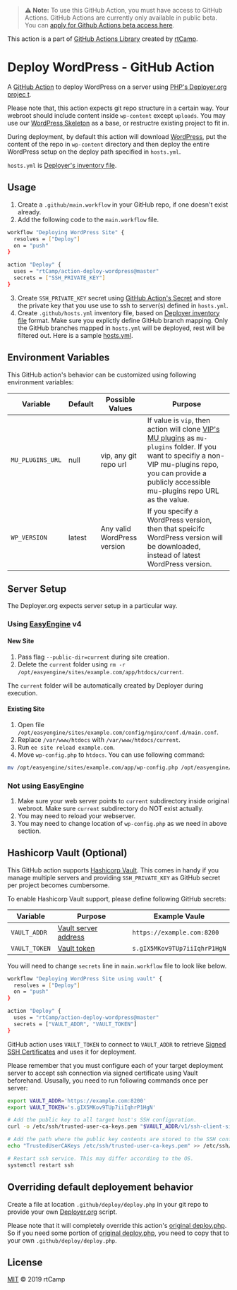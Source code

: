 > **⚠️ Note:** To use this GitHub Action, you must have access to GitHub Actions. GitHub Actions are currently only available in public beta. You can [apply for Github Actions beta access here](https://github.com/features/actions).

This action is a part of [GitHub Actions Library](https://github.com/rtCamp/github-actions-library/) created by [rtCamp](https://github.com/rtCamp/).

# Deploy WordPress - GitHub Action

A [GitHub Action](https://github.com/features/actions) to deploy WordPress on a server using [PHP's Deployer.org projec t](https://deployer.org/).

Please note that, this action expects git repo structure in a certain way. Your webroot should include content inside `wp-content` except `uploads`. You may use our [WordPress Skeleton](https://github.com/rtCamp/wordpress-skeleton) as a base, or restructre existing project to fit in.

During deployment, by default this action will download [WordPress](https://wordpress.org/latest.zip), put the content of the repo in `wp-content` directory and then deploy the entire WordPress setup on the deploy path specified in `hosts.yml`.

`hosts.yml` is [Deployer's inventory file](https://deployer.org/docs/hosts.html#inventory-file).

## Usage

1. Create a `.github/main.workflow` in your GitHub repo, if one doesn't exist already.
2. Add the following code to the `main.workflow` file.

```bash
workflow "Deploying WordPress Site" {
  resolves = ["Deploy"]
  on = "push"
}

action "Deploy" {
  uses = "rtCamp/action-deploy-wordpress@master"
  secrets = ["SSH_PRIVATE_KEY"]
}
```

3. Create `SSH_PRIVATE_KEY` secret using [GitHub Action's Secret](https://developer.github.com/actions/creating-workflows/storing-secrets) and store the private key that you use use to ssh to server(s) defined in `hosts.yml`.
4. Create `.github/hosts.yml` inventory file, based on [Deployer inventory file](https://deployer.org/docs/hosts.html#inventory-file) format. Make sure you explictly define GitHub branch mapping. Only the GitHub branches mapped in `hosts.yml` will be deployed, rest will be filtered out. Here is a sample [hosts.yml](https://github.com/rtCamp/wordpress-skeleton/blob/master/.github/hosts.yml).


## Environment Variables

This GitHub action's behavior can be customized using following environment variables:

Variable       | Default | Possible  Values            | Purpose
---------------|---------|-----------------------------|----------------------------------------------------
`MU_PLUGINS_URL` | null    | vip, any git repo url         | If value is `vip`, then action will clone [VIP's MU plugins](https://github.com/Automattic/vip-mu-plugins-public) as `mu-plugins` folder. If you want to specifiy a non-VIP mu-plugins repo, you can provide a publicly accessible mu-plugins repo URL as the value.
`WP_VERSION`     | latest  | Any valid WordPress version | If you specify a WordPress version, then that speicifc WordPress version will be downloaded, instead of latest WordPress version.


## Server Setup

The Deployer.org expects server setup in a particular way.

### Using [EasyEngine](https://easyengine.io/) v4

#### New Site

1. Pass flag `--public-dir=current` during site creation.
2. Delete the `current` folder using `rm -r /opt/easyengine/sites/example.com/app/htdocs/current`.

The `current` folder will be automatically created by Deployer during execution.

#### Existing Site
1. Open file `/opt/easyengine/sites/example.com/config/nginx/conf.d/main.conf`.
2. Replace `/var/www/htdocs` with `/var/www/htdocs/current`.
3. Run `ee site reload example.com`.
4. Move `wp-config.php` to `htdocs`. You can use following command:

```bash
mv /opt/easyengine/sites/example.com/app/wp-config.php /opt/easyengine/sites/example.com/app/htdocs/wp-config.php
```

### Not using EasyEngine

1. Make sure your web server points to `current` subdirectory inside original webroot. Make sure `current` subdirectory do NOT exist actually.
2. You may need to reload your webserver.
3. You may need to change location of `wp-config.php` as we need in above section.


## Hashicorp Vault (Optional)

This GitHub action supports [Hashicorp Vault](https://www.vaultproject.io/). This comes in handy if you manage multiple servers and providing `SSH_PRIVATE_KEY` as GitHub secret per project becomes cumbersome.

To enable Hashicorp Vault support, please define following GitHub secrets:

Variable      | Purpose                                                                       | Example Vaule
--------------|-------------------------------------------------------------------------------|-------------
`VAULT_ADDR`  | [Vault server address](https://www.vaultproject.io/docs/commands/#vault_addr) | `https://example.com:8200`
`VAULT_TOKEN` | [Vault token](https://www.vaultproject.io/docs/concepts/tokens.html)          | `s.gIX5MKov9TUp7iiIqhrP1HgN`

You will need to change `secrets` line in `main.workflow` file to look like below.

```bash
workflow "Deploying WordPress Site using vault" {
  resolves = ["Deploy"]
  on = "push"
}

action "Deploy" {
  uses = "rtCamp/action-deploy-wordpress@master"
  secrets = ["VAULT_ADDR", "VAULT_TOKEN"]
}
```

GitHub action uses `VAULT_TOKEN` to connect to `VAULT_ADDR` to retrieve [Signed SSH Certificates](https://www.vaultproject.io/docs/secrets/ssh/signed-ssh-certificates.html#signing-key-amp-role-configuration) and uses it for deployment.

Please remember that you must configure each of your target deployment server to accept ssh connection via signed certificate using Vault beforehand. Ususally, you need to run following commands once per server:

```bash
export VAULT_ADDR='https://example.com:8200'
export VAULT_TOKEN='s.gIX5MKov9TUp7iiIqhrP1HgN'

# Add the public key to all target host's SSH configuration.
curl -o /etc/ssh/trusted-user-ca-keys.pem "$VAULT_ADDR/v1/ssh-client-signer/public_key"

# Add the path where the public key contents are stored to the SSH configuration file as the TrustedUserCAKeys option.
echo "TrustedUserCAKeys /etc/ssh/trusted-user-ca-keys.pem" >> /etc/ssh/sshd_config

# Restart ssh service. This may differ according to the OS.
systemctl restart ssh
```

## Overriding default deployement behavior

Create a file at location `.github/deploy/deploy.php` in your git repo to provide your own [Deployer.org](https://deployer.org/) script.

Please note that it will completely override this action's [original deploy.php](https://github.com/rtCamp/action-deploy-wordpress/blob/master/deploy.php). So if you need some portion of [original deploy.php](https://github.com/rtCamp/action-deploy-wordpress/blob/master/deploy.php), you need to copy that to your own `.github/deploy/deploy.php`.

## License

[MIT](LICENSE) © 2019 rtCamp
